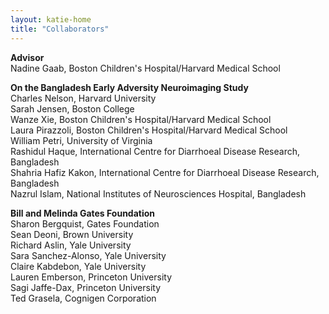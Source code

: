```yaml
---
layout: katie-home
title: "Collaborators"
---
```


<span style="font-weight: bold; font-size:1em;">Advisor</span>  
Nadine Gaab, Boston Children's Hospital/Harvard Medical School   



<span style="font-weight: bold; font-size:1em;">On the Bangladesh Early Adversity Neuroimaging Study</span>  
Charles Nelson, Harvard University  
Sarah Jensen, Boston College  
Wanze Xie, Boston Children's Hospital/Harvard Medical School  
Laura Pirazzoli, Boston Children's Hospital/Harvard Medical School  
William Petri, University of Virginia  
Rashidul Haque, International Centre for Diarrhoeal Disease Research, Bangladesh  
Shahria Hafiz Kakon, International Centre for Diarrhoeal Disease Research, Bangladesh  
Nazrul Islam, National Institutes of Neurosciences Hospital, Bangladesh  



<span style="font-weight: bold; font-size:1em;">Bill and Melinda Gates Foundation</span>  
Sharon Bergquist, Gates Foundation  
Sean Deoni, Brown University  
Richard Aslin, Yale University  
Sara Sanchez-Alonso, Yale University  
Claire Kabdebon, Yale University  
Lauren Emberson, Princeton University   
Sagi Jaffe-Dax, Princeton University  
Ted Grasela, Cognigen Corporation


<!--stackedit_data:
eyJoaXN0b3J5IjpbLTYxOTc0MjMyOCwxODcwOTgyMzI2LDc4Nz
Q2NjY0N119
-->
